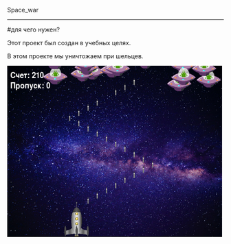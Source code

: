 Space_war

-----------------

#для чего нужен?

Этот проект был cоздан в учебных целях.

В этом проекте мы уничтожаем при шельцев.

<img src ="скриншет игра.png" width="500" height="400">
